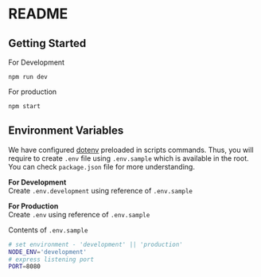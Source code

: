 # README #

## Getting Started
For Development
```
npm run dev
```
For production
```
npm start
```

## Environment Variables
We have configured [dotenv](https://www.npmjs.com/package/dotenv) preloaded in scripts commands. Thus, you will require to create `.env` file using `.env.sample` which is available in the root.<br>
You can check `package.json` file for more understanding.


**For Development**<br>
Create `.env.development` using reference of `.env.sample`

**For Production**<br>
Create `.env` using reference of `.env.sample`

Contents of `.env.sample`
```sh
# set environment - 'development' || 'production'
NODE_ENV='development'
# express listening port
PORT=8080
```